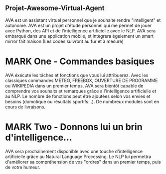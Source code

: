 ## Projet-Awesome-Virtual-Agent
AVA est un assistant virtuel personnel que je souhaite rendre "intelligent" et autonome.
AVA est un projet d'étude personnel qui me permet de jouer avec Python, des API et de l'intelligence artificielle avec le NLP.
AVA sera embarqué dans une application mobile, et intègrera égelement un smart mirror fait maison (Les codes suivront au fur et à mesure)

# MARK One - Commandes basiques 
AVA éxécute les tâches et fonctions que vous lui attribuerez.
Avec les classiques commandes METEO, FREEBOX, OUVERTURE DE PROGRAMME ou WIKIPEDIA dans un premier temps, AVA sera bientôt capable de comprendre vos souhaits et remarques grâce à l'intelligence artificielle et au NLP.
Le nombre de fonctions peut être ajoutées selon vos envies et besoins (domotique ou résultats sportifs...).
De nombreux modules sont en cours de livraisons.

# MARK Two - Donnons lui un brin d'intelligence...
AVA sera prochainement disponible avec une touche d'intelligence artificielle grâce au Natural Language Processing.
Le NLP lui permettra d'améliorer sa compréhension de vos "ordres" dans un premier temps, puis de votre humeur.
